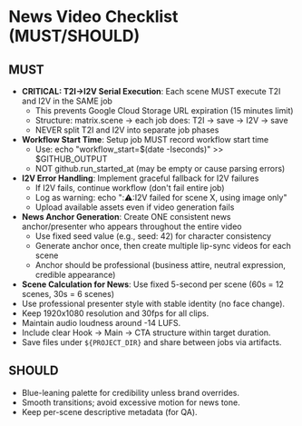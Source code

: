 # News Video Checklist (MUST/SHOULD)

## MUST
- **CRITICAL: T2I→I2V Serial Execution**: Each scene MUST execute T2I and I2V in the SAME job
  - This prevents Google Cloud Storage URL expiration (15 minutes limit)
  - Structure: matrix.scene → each job does: T2I → save → I2V → save
  - NEVER split T2I and I2V into separate job phases
- **Workflow Start Time**: Setup job MUST record workflow start time
  - Use: echo "workflow_start=$(date -Iseconds)" >> $GITHUB_OUTPUT
  - NOT github.run_started_at (may be empty or cause parsing errors)
- **I2V Error Handling**: Implement graceful fallback for I2V failures
  - If I2V fails, continue workflow (don't fail entire job)
  - Log as warning: echo "::warning::I2V failed for scene X, using image only"
  - Upload available assets even if video generation fails
- **News Anchor Generation**: Create ONE consistent news anchor/presenter who appears throughout the entire video
  - Use fixed seed value (e.g., seed: 42) for character consistency
  - Generate anchor once, then create multiple lip-sync videos for each scene
  - Anchor should be professional (business attire, neutral expression, credible appearance)
- **Scene Calculation for News**: Use fixed 5-second per scene (60s = 12 scenes, 30s = 6 scenes)
- Use professional presenter style with stable identity (no face change).
- Keep 1920x1080 resolution and 30fps for all clips.
- Maintain audio loudness around -14 LUFS.
- Include clear Hook -> Main -> CTA structure within target duration.
- Save files under `${PROJECT_DIR}` and share between jobs via artifacts.

## SHOULD
- Blue-leaning palette for credibility unless brand overrides.
- Smooth transitions; avoid excessive motion for news tone.
- Keep per-scene descriptive metadata (for QA).
